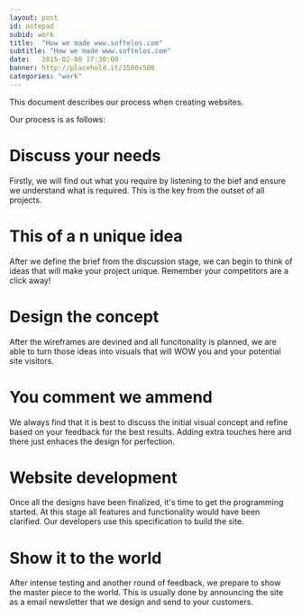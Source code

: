 ```yaml
---
layout: post
id: notepad
subid: work
title:  "How we made www.softelos.com"
subtitle: "How we made www.softelos.com"
date:   2015-02-08 17:30:00
banner: http://placehold.it/1500x500
categories: "work"
---
```


This document describes our process when creating websites.

<!--more-->

Our process is as follows:

# Discuss your needs

Firstly, we will find out what you require by listening to the bief and ensure we understand what is required. This is the key from the outset of all projects.

# This of a n unique idea

After we define the brief from the discussion stage, we can begin to think of ideas that will make your project unique. Remember your competitors are a click away!

# Design the concept

After the wireframes are devined and all funcitonality is planned, we are able to turn those ideas into visuals that will WOW you and your potential site visitors.

# You comment we ammend

We always find that it is best to discuss the initial visual concept and refine based on your feedback for the best results. Adding extra touches here and there just enhaces the design for perfection.

# Website development

Once all the designs have been finalized, it's time to get the programming started. At this stage all features and functionality would have been clarified. Our developers use this specification to build the site.

# Show it to the world

After intense testing and another round of feedback, we prepare to show the master piece to the world. This is usually done by announcing the site as a email newsletter that we design and send to your customers.
